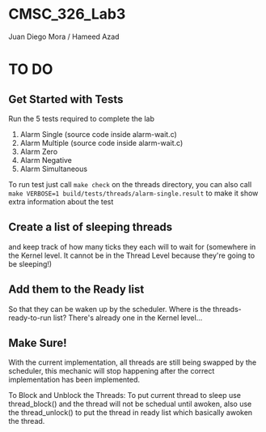 # CMSC_326_Lab3
Juan Diego Mora /
Hameed Azad

# TO DO

## Get Started with Tests

Run the 5 tests required to complete the lab
1. Alarm Single (source code inside alarm-wait.c)
2. Alarm Multiple (source code inside alarm-wait.c)
3. Alarm Zero
4. Alarm Negative
5. Alarm Simultaneous

To run test just call `make check` on the threads directory, you can also call `make VERBOSE=1 build/tests/threads/alarm-single.result`
to make it show extra information about the test

## Create a list of sleeping threads
and keep track of how many ticks they each will to wait for (somewhere in the Kernel level. It cannot be in the Thread Level because they're going to be sleeping!)

## Add them to the Ready list 
So that they can be waken up by the scheduler. Where is the threads-ready-to-run list? There's already one in the Kernel level...

## Make Sure!
With the current implementation, all threads are still being swapped by the scheduler, this mechanic will stop happening after the correct implementation has been implemented. 

To Block and Unblock the Threads:
To put current thread to sleep use thread_block() and the thread will not be schedual until awoken, also use the thread_unlock() to put the thread in ready list which basically awoken the thread.
